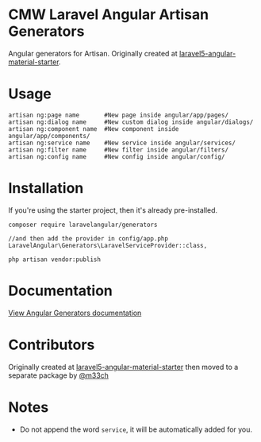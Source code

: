 # CMW Laravel Angular Artisan Generators

Angular generators for Artisan. Originally created at [laravel5-angular-material-starter](https://github.com/jadjoubran/laravel5-angular-material-starter).


# Usage

```
artisan ng:page name       #New page inside angular/app/pages/
artisan ng:dialog name     #New custom dialog inside angular/dialogs/
artisan ng:component name  #New component inside angular/app/components/
artisan ng:service name    #New service inside angular/services/
artisan ng:filter name     #New filter inside angular/filters/
artisan ng:config name     #New config inside angular/config/
```

# Installation

If you're using the starter project, then it's already pre-installed.

    composer require laravelangular/generators

    //and then add the provider in config/app.php
    LaravelAngular\Generators\LaravelServiceProvider::class,

    php artisan vendor:publish


# Documentation

[View Angular Generators documentation](https://laravel-angular.readme.io/docs/generators-intro)

# Contributors

Originally created at [laravel5-angular-material-starter](https://github.com/jadjoubran/laravel5-angular-material-starter) then moved to a separate package by [@m33ch](https://github.com/m33ch)


# Notes

- Do not append the word `service`, it will be automatically added for you.
